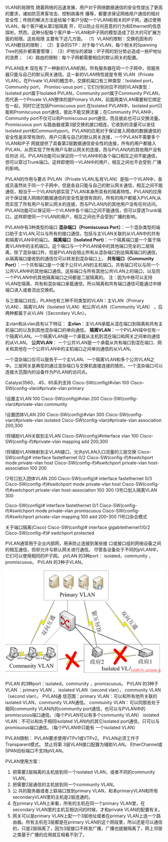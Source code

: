 
VLAN的局限性
随着网络的迅速发展，用户对于网络数据通信的安全性提出了更高的要求，诸如防范黑客攻击、控制病毒传 播等，都要求保证网络用户通信的相对安全性；传统的解决方法是给每个客户分配一个VLAN和相关的IP子网，通过使用VLAN，每个客户被从第2层隔离 开，可以防止任何恶意的行为和Ethernet的信息探听。然而，这种分配每个客户单一VLAN和IP子网的模型造成了巨大的可扩展方面的局限。这些局限 主要有下述几方面。
（1）VLAN的限制：交换机固有的VLAN数目的限制；
（2）复杂的STP：对于每个VLAN，每个相关的Spanning Tree的拓扑都需要管理；
（3）IP地址的紧缺：IP子网的划分势必造成一些IP地址的浪费；
（4）路由的限制：每个子网都需要相应的默认网关的配置。

PVLAN技术
现在有了一种新的VLAN机制，所有服务器在同一个子网中，但服务器只能与自己的默认网关通信。这一新的VLAN特性就是专用 VLAN（Private VLAN）。在Private VLAN的概念中，交换机端口有三种类型：Isolated port，Community port， Promisc-uous port；它们分别对应不同的VLAN类型：Isolated port属于Isolated PVLAN，Community port属于Community PVLAN，而代表一个Private VLAN整体的是Primary VLAN，前面两类VLAN需要和它绑定在一起，同时它还包括Promiscuous port.在Isolated PVLAN中，Isolated port只能和Promiscuous port通信，彼此不能交换流量；在Community PVLAN中，Community port不仅可以和Promiscuous port通信，而且彼此也可以交换流量。Promiscuous port 与路由器或第3层交换机接口相连，它收到的流量可以发往Isolated port和Communityport。PVLAN的应用对于保证接入网络的数据通信的安全性是非常有效的，用户只需与自己的默认网关连接，一个PVLAN不需要多个VLAN和IP子 网就提供了具备第2层数据通信安全性的连接，所有的用户都接入PVLAN，从而实现了所有用户与默认网关的连接，而与PVLAN内的其他用户没有任何访 问。PVLAN功能可以保证同一个VLAN中的各个端口相互之间不能通信，但可以穿过Trunk端口。这样即使同一VLAN中的用户，相互之间也不会受到 广播的影响。

PVLAN的作用与要点
PVLAN（Private VLAN,私有VLAN）是指一个VLAN中，各成员虽然处于同一个子网中，但是各自只能与自己的默认网关通信，相互之间不能通信，相当于一个VLAN内部实现了VLAN本身所具有的隔离特性。PVLAN的应用对于保证接入网络的数据通信的安全性是很有效的，所有的用户都接入PVLAN,从而实现了所有用户与默认网关的连接，而与PVLAN内的其他用户没有任何访问。PVLAN功能可以保证同一个VLAN中各个端口之间不能通信，但可以穿透Trunk端口，这样即使同一个VLAN的用户，相互之间也不会受到广播的影响。

PVLAN中有3种类型的端口
**混杂端口（Promiscuous Port）**：一个混杂类型的端口助于主VLAN,可以与所有的接口通信，包括与主VLAN关联的从VLAN中的共有和隔离VLAN中的端口。
**隔离端口（Isolated Port)**：一个隔离端口是一个属于隔离VLAN中的主机端口。这个端口与一个PVLAN域中的其他端口完全的二层隔离，除了混杂端口外，但是PVLAN会阻止所有从混杂端口到达隔离端口的通信，从隔离端口接收到的通信仅可以转发到混杂端口上。
**共有端口（Community Port）**：一个共有端口是一个属于公共VLAN的主机端口。共有端口可以与同一个公共VLAN中的其他端口通信。这些端口与所有其他公共VLAN上的端口，以及同一个PVLAN中的其他隔离端口之间都是二层隔离的。
注：因为中继可以支持VLAN在隔离、共有和混杂端口承载通信，所以隔离和共有端口通信可能通过中继端口进入或者流出交换机。

与三类端口对应，PLAN也有三种不同类型的VLAN：主VLAN（Primary VLAN）、隔离VLAN（Isolated VLAN）和公共VLAN（Community VLAN） ，后两种都属于从VLAN（Secondary VLAn）。

主vlan和从vlan具有以下特征：
**主vlan**：主VLAN承载从混在端口到隔离和共有主机端口的以及到其他混杂端口的单向通信。
**隔离VLAN**：一个PVLAN域中仅有一个隔离VLAN。一个隔离VLAN是一个承载从主机到混在端口和网关之间单向通信的从VLAN。
**公共VLAN**： 一个公共VLAN是一个承载从共有端口到混在端口、网关和其他在一个公共VLAN中的主机端口之间单向通信的从VLAN。

一个混杂端口仅可以服务于一个主VLAN、一个隔离VLAN和多个公共VLAN之中。三层网关是典型的通过混杂端口与交换机直接连接的情形。一个混杂端口可以连接大范围内的设备作为PVLAN的访问点。


Catalyst3560， 45、65系列支持
Cisco-SW(config)#vlan 100
Cisco-SW(config-vlan)#private-vlan primary

!设置主VLAN 100
Cisco-SW(config)#vlan 200
Cisco-SW(config-vlan)#private-vlan community

!设置团体VLAN 200
Cisco-SW(config)#vlan 300
Cisco-SW(config-vlan)#private-vlan isolated
Cisco-SW(config-vlan)#private-vlan association 200,300

!将辅助VLAN关联到主VLAN
Cisco-SW(config)#interface vlan 100
Cisco-SW(config-if)#private-vlan mapping add 200,300

!将辅助VLAN映射到主VLAN接口，允许pVLAN入口流量的三层交换
Cisco-SW(config)# interface fastethernet 0/2
Cisco-SW(config-if)#switchport mode private-vlan host
Cisco-SW(config-if)#switchport private-vlan host-association 100 200

!2号口划入团体VLAN 200
Cisco-SW(config)# interface fastethernet 0/3
Cisco-SW(config-if)#switchport mode private-vlan host
Cisco-SW(config-if)#switchport private-vlan host-association 100 300
!3号口划入隔离VLAN 300

Cisco-SW(config)# interface fastethernet 0/1
Cisco-SW(config-if)#switchport mode private-vlan promiscuous
Cisco-SW(config-if)#switchport private-vlan mapping 100 add 200-300
!1号口杂合模式


关于端口隔离(Cisco)
Cisco-SW(config)# interface gigabitethernet1/0/2
Cisco-SW(config-if)# switchport protected

PVLAN通常用于企业内部网，用来防止连接到某些接 口或接口组的网络设备之间的相互通信，但却允许与默认网关进行通信。 尽管各设备处于不同的pVLAN中，它们可以使用相同的IP子网。 pVLAN 的3种port： isolated，community ，promiscuous。 PVLAN 的3种子VLAN。

![](images/Pasted%20image%2020231027105502.png)


PVLAN 的3种port：isolated，community ，promiscuous。
PVLAN 的3种子VLAN ：primary VLAN ， isolated VLAN（second vlan）， community VLAN（second vlan）。
PVLAN通 信范围：primary VLAN：可以和所有他所关联的isolated VLAN，community VLAN通信。
community VLAN：可以同那些处于相同community VLAN内的community port通信，也可以与PVLAN中的promiscuous端口通信。（每个PVLAN可以有多个community VLAN）
isolated VLAN：不可以和处于相同isolated VLAN内的其它isolated port通信，只可以与promisuous端口通信。（每个PVLAN中只能有 一个isolated VLAN）

PVLAN限制：
PVLAN要求使用VTPv1或VTPv2。
PVLAN必须工作于Transparent模式。
禁止将第 3层VLAN接口配置为辅助VLAN。
EtherChannel或SPAN目标端口不支持pVLAN。

PVLAN使用方案：
1. 把需要2层隔离的主机放到同一个isolated VLAN，或者不同的community VLAN。
2. 把需要2层通信的主机放到同一个community VLAN。
3. 公 共的服务器或者上联端口放到primary VLAN，和本primaryVLAN和所有secondaryVLAN里的主机是2层连通的。
4. 在primary VLAN上来看，所有的主机在同一个primary VLAN里，在secondary VLAN里的主机互相访问的时候，才和private VLAN的配置有关。
5. 网关可以是primary VLAN上配一个3层地址或者在primary VLAN上连一个路由器。所有主机在3层都是在primary VLAN的这个网段里，所以还是可以通信的，只是2层隔离了，因为3层接口不转发广播，广播也就被隔离了，网上邻居之类基于广播的应用就互相看不到了。











